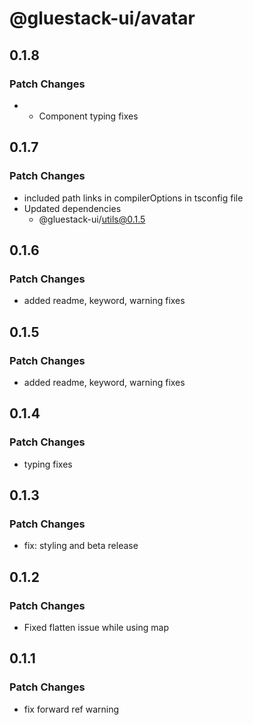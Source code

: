 # @gluestack-ui/avatar

## 0.1.8

### Patch Changes

- - Component typing fixes

## 0.1.7

### Patch Changes

- included path links in compilerOptions in tsconfig file
- Updated dependencies
  - @gluestack-ui/utils@0.1.5

## 0.1.6

### Patch Changes

- added readme, keyword, warning fixes

## 0.1.5

### Patch Changes

- added readme, keyword, warning fixes

## 0.1.4

### Patch Changes

- typing fixes

## 0.1.3

### Patch Changes

- fix: styling and beta release

## 0.1.2

### Patch Changes

- Fixed flatten issue while using map

## 0.1.1

### Patch Changes

- fix forward ref warning
